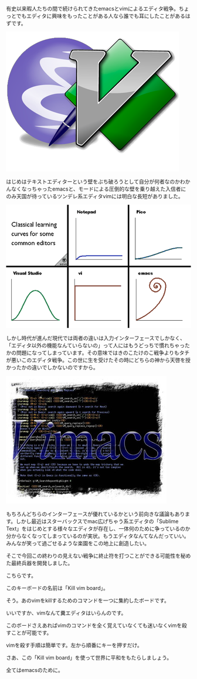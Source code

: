 有史以来暇人たちの間で続けられてきたemacsとvimによるエディタ戦争。ちょっとでもエディタに興味をもったことがある人なら誰でも耳にしたことがあるはずです。

![](images/emacs_vim.png)

はじめはテキストエディターという壁をぶち破ろうとして自分が何者なのかわかんなくなっちゃったemacsと、モードによる圧倒的な壁を乗り越えた入信者にのみ天国が待っているツンデレ系エディタvimには明白な長短がありました。

![](images/editor_curve.png)

しかし時代が進んだ現代では両者の違いは入力インターフェースでしかなく、「エディタ以外の機能なんていらないの」って人にはもうどっちで慣れちゃったかの問題になってしまっています。その意味ではきのこたけのこ戦争よりもタチが悪いこのエディタ戦争。この世に生を受けたその時にどちらの神から天啓を授かったかの違いでしかないのですから。

![](images/vimacs.jpg)

もちろんどちらのインターフェースが優れているかという前向きな議論もあります。しかし最近はスターバックスでmac広げちゃう系エディタの「Sublime Text」をはじめとする様々なエディタが存在し、一体何のために争っているのか分からなくなってしまっているのが実状。もうエディタなんてなんだっていい。みんなが笑って過ごせるような楽園をこの地上に創造したい。

そこで今回この終わりの見えない戦争に終止符を打つことができる可能性を秘めた最終兵器を開発しました。

こちらです。

このキーボードの名前は「Kill vim board」。

そう。あのvimをkillするためのコマンドを一つに集約したボードです。

いいですか、vimなんて糞エディタはいらんのです。

このボードさえあればvimのコマンドを全く覚えていなくても迷いなくvimを殺すことが可能です。

vimを殺す手順は簡単です。左から順番にキーを押すだけ。

さあ、この「Kill vim board」を使って世界に平和をもたらしましょう。

全てはemacsのために。

